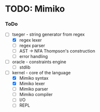 # TODO: Mimiko

### ToDo

- [ ] tseger - string generator from regex
    - [x] regex lexer
    - [ ] regex parser
    - [ ] AST -> NFA Thompson's construction
    - [ ] error handling

- [ ] oracle - constraints engine
    - [ ] stdlib

- [ ] kernel - core of the language
    - [x] Mimiko syntax
    - [x] Mimiko lexer
    - [ ] Mimiko parser
    - [ ] Mimiko compiler
    - [ ] I/O
    - [ ] REPL
